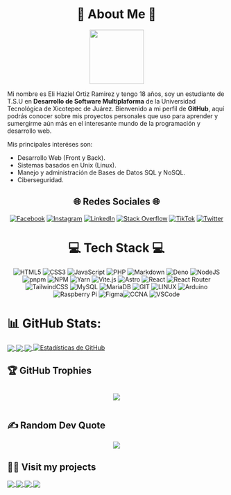 
<h1 align="center">💫 About Me 💫</h1>
  <div align="center">
    <img 
      height="125"
  src="https://camo.githubusercontent.com/62da68eb62b1e5f175f7d1f0191dd89a653d7908feb22d37d4a0ab07365d6791/68747470733a2f2f6d656469612e67697068792e636f6d2f6d656469612f4d3967624264396e6244724f5475314d71782f67697068792e676966"
      />
  </div>
  
Mi nombre es Eli Haziel Ortiz Ramirez y tengo 18 años, soy un estudiante de T.S.U en **Desarrollo de Software Multiplaforma** de la Universidad Tecnológica de Xicotepec de Juárez. Bienvenido a mi perfil de **GitHub**, aquí podrás conocer sobre mis proyectos personales que uso para aprender y sumergirme aún más en el interesante mundo de la programación y desarrollo web.

Mis principales interéses son:
  - Desarrollo Web (Front y Back).
  - Sistemas basados en Unix (Linux).
  - Manejo y administración de Bases de Datos SQL y NoSQL.
  - Ciberseguridad.

<h2 align="center">🌐 Redes Sociales 🌐</h2>
<div align="center">
  
  [![Facebook](https://img.shields.io/badge/Facebook-%231877F2.svg?logo=Facebook&logoColor=white&style=for-the-badge)](https://facebook.com/elihaziel.ortizramirez) [![Instagram](https://img.shields.io/badge/Instagram-%23E4405F.svg?logo=Instagram&logoColor=white&style=for-the-badge)](https://instagram.com/haziel.ortiz22) [![LinkedIn](https://img.shields.io/badge/LinkedIn-%230077B5.svg?logo=linkedin&logoColor=white&style=for-the-badge)](https://linkedin.com/in/haziel-ortiz) [![Stack Overflow](https://img.shields.io/badge/-Stackoverflow-FE7A16?logo=stack-overflow&logoColor=white&style=for-the-badge)](https://stackoverflow.com/users/21898612) [![TikTok](https://img.shields.io/badge/TikTok-%23000000.svg?logo=TikTok&logoColor=white&style=for-the-badge)](https://tiktok.com/@h4k0n3) [![Twitter](https://img.shields.io/badge/Twitter-%231DA1F2.svg?logo=Twitter&logoColor=white&style=for-the-badge)](https://twitter.com/yayo100622) 
  
</div>


<h1 align="center">💻 Tech Stack 💻</h1>
<div align="center">
  
![HTML5](https://img.shields.io/badge/html5-%23E34F26.svg?style=for-the-badge&logo=html5&logoColor=white) ![CSS3](https://img.shields.io/badge/css3-%231572B6.svg?style=for-the-badge&logo=css3&logoColor=white) ![JavaScript](https://img.shields.io/badge/javascript-%23323330.svg?style=for-the-badge&logo=javascript&logoColor=%23F7DF1E) ![PHP](https://img.shields.io/badge/php-%23777BB4.svg?style=for-the-badge&logo=php&logoColor=white) ![Markdown](https://img.shields.io/badge/markdown-%23000000.svg?style=for-the-badge&logo=markdown&logoColor=white) ![Deno](https://img.shields.io/badge/Deno-%23000000.svg?style=for-the-badge&logo=deno&logoColor=white)
 ![NodeJS](https://img.shields.io/badge/node.js-6DA55F?style=for-the-badge&logo=node.js&logoColor=white) ![pnpm](https://img.shields.io/badge/pnpm-%231EAE43.svg?style=for-the-badge&logo=pnpm&logoColor=white)
 ![NPM](https://img.shields.io/badge/NPM-%23000000.svg?style=for-the-badge&logo=npm&logoColor=white) ![Yarn](https://img.shields.io/badge/yarn-%232C8EBB.svg?style=for-the-badge&logo=yarn&logoColor=white) ![Vite.js](https://img.shields.io/badge/Vite.js-%230A1328.svg?style=for-the-badge&logo=vite&logoColor=white)
 ![Astro](https://img.shields.io/badge/Astro-%23123456?style=for-the-badge&logo=astro&logoColor=white) ![React](https://img.shields.io/badge/react-%2320232a.svg?style=for-the-badge&logo=react&logoColor=%2361DAFB) ![React Router](https://img.shields.io/badge/React_Router-CA4245?style=for-the-badge&logo=react-router&logoColor=white) ![TailwindCSS](https://img.shields.io/badge/tailwindcss-%2338B2AC.svg?style=for-the-badge&logo=tailwind-css&logoColor=white) ![MySQL](https://img.shields.io/badge/mysql-%2300f.svg?style=for-the-badge&logo=mysql&logoColor=white) ![MariaDB](https://img.shields.io/badge/MariaDB-003545?style=for-the-badge&logo=mariadb&logoColor=white) ![GIT](https://img.shields.io/badge/Git-fc6d26?style=for-the-badge&logo=git&logoColor=white) ![LINUX](https://img.shields.io/badge/Linux-FCC624?style=for-the-badge&logo=linux&logoColor=black) ![Arduino](https://img.shields.io/badge/-Arduino-00979D?style=for-the-badge&logo=Arduino&logoColor=white) ![Raspberry Pi](https://img.shields.io/badge/-RaspberryPi-C51A4A?style=for-the-badge&logo=Raspberry-Pi) 	![Figma](https://img.shields.io/badge/figma-%23F24E1E.svg?style=for-the-badge&logo=figma&logoColor=white)![CCNA](https://img.shields.io/badge/CCNA-Cisco-1A98E8.svg?style=for-the-badge&logo=cisco&logoColor=white)
 ![VSCode](https://img.shields.io/badge/Visual_Studio_Code-007ACC.svg?style=for-the-badge&logo=visual-studio-code&logoColor=white)


</div>

# 📊 GitHub Stats:
<div>
  
  <a href="https://github.com/Yayo22124/Yayo22124/blob/main/README.md">
    <img align="center" src="https://github-readme-stats.vercel.app/api?username=Yayo22124&theme=onedark&hide_border=false&include_all_commits=true&count_private=true&show_icons=true" />
  </a>
  <a href="https://github.com/Yayo22124/Yayo22124/blob/main/README.md">
    <img align="center" src="https://github-readme-streak-stats.herokuapp.com/?user=Yayo22124&theme=onedark&hide_border=false?username=Yayo22124&theme=onedark&hide_border=false&include_all_commits=true&count_private=true&show_icons=true" />
  </a>
  <a href="https://github.com/Yayo22124/Yayo22124/blob/main/README.md">
    <img align="center" src="https://github-readme-stats.vercel.app/api/top-langs/?username=Yayo22124&theme=onedark&hide_border=false&include_all_commits=true&count_private=true&layout=compact" />
  </a>
  <a href="https://github.com/Yayo22124/Yayo22124/blob/main/README.md">
      <img src="https://github-profile-summary-cards.vercel.app/api/cards/profile-details?username=yayo22124&theme=github_dark" alt="Estadísticas de GitHub" />
  </a>
   
</div>

## 🏆 GitHub Trophies
<div align="center" style="display: flex; flex-direction: column; gap: 10px;">

![](https://github-profile-trophy.vercel.app/?username=Yayo22124&theme=alduin&no-frame=true&no-bg=true&margin-w=15&margin-h=15)
  
</div>

## ✍️ Random Dev Quote
<div align="center">

  ![](https://quotes-github-readme.vercel.app/api?type=horizontal&theme=gruvbox)
  
</div>

## 🧑‍🚀 Visit my projects
<a href="https://github.com/Yayo22124/React-TicTacToe.git">
  <img align="center" src="https://github-readme-stats.vercel.app/api/pin/?username=Yayo22124&repo=React-TicTacToe" />
</a>
<a href="https://github.com/Yayo22124/AWOS-React.git">
  <img align="center" src="https://github-readme-stats.vercel.app/api/pin/?username=Yayo22124&repo=AWOS-React" />
</a>
<a href="https://github.com/Yayo22124/SazonMaXico.git">
  <img align="center" src="https://github-readme-stats.vercel.app/api/pin/?username=Yayo22124&repo=SazonMaXico" />
</a>
</a>
<a href="https://github.com/Yayo22124/POSH-Configure.git">
  <img align="center" src="https://github-readme-stats.vercel.app/api/pin/?username=Yayo22124&repo=POSH-Configure" />
</a>

<!-- Proudly created with GPRM ( https://gprm.itsvg.in ) -->
